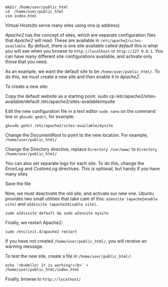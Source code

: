     mkdir /home/user/public_html
    cd  /home/user/public_html
    vim index.html

Virtual Hosts(to serve many sites using one ip address)

_Apache2_ has the concept of sites, which are separate configuration files that 
_Apache2_ will read. These are available in `/etc/apache2/sites-available`. 
By default, there is one site available called _default_ this is what you will 
see when you browse to `http://localhost` or `http://127.0.0.1`. You can have 
many different site configurations available, and activate only those that you need.

As an example, we want the default site to be `/home/user/public_html/`. To do this,
we must create a new site and then enable it in _Apache2_.

To create a new site:

Copy the default website as a starting point. 
    sudo cp /etc/apache2/sites-available/default /etc/apache2/sites-available/mysite

Edit the new configuration file in a text editor `sudo nano` on the command line 
or `gksudo gedit`, for example: 

    gksudo gedit /etc/apache2/sites-available/mysite

Change the DocumentRoot to point to the new location. 
For example, `/home/user/public_html/`

Change the Directory directive, replace `Directory /var/www/` to `Directory 
/home/user/public_html/`

You can also set separate logs for each site. To do this, change the
_ErrorLog_ and _CustomLog_ directives. This is optional, but handy if you have many sites

Save the file 

Now, we must deactivate the old site, and activate our new one. Ubuntu 
provides two small utilities that take care of this: `a2ensite (apache2enable
site)` and `a2dissite (apache2disable site)`.

    sudo a2dissite default && sudo a2ensite mysite

Finally, we restart Apache2:

    sudo /etc/init.d/apache2 restart

If you have not created `/home/user/public_html/`, you will receive an warning
message.

To test the new site, create a file in `/home/user/public_html/`:

    echo '<b>Hello! It is working!</b>' > /home/user/public_html/index.html

Finally, browse to `http://localhost/`
